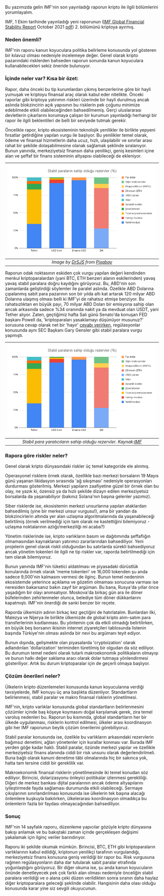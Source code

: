 Bu yazımızda gelin IMF'nin son yayınladığı raporun kripto ile ilgili bölümlerini yorumlayalım.

IMF, 1 Ekim tarihinde yayınladığı yeni raporunun ([IMF Global Financial Stability Report](https://www.imf.org/en/Publications/GFSR/Issues/2021/10/12/global-financial-stability-report-october-2021) October 2021 [pdf](https://www.imf.org/-/media/Files/Publications/GFSR/2021/October/English/ch2.ashx)) 2. bölümünü kriptoya ayırmış. 

### Neden önemli?

IMF'nin raporu kanun koyuculara politika belirleme konusunda yol gösteren bir kılavuz olması nedeniyle incelemeye değer. Genel olarak kripto pazarındaki risklerden bahseden raporun sonunda kanun koyuculara kullanabilecekleri sekiz öneride bulunuyor. 

### İçinde neler var? Kısa bir özet: 

Rapor, daha önceki bu tip kurumlardan çıkmış benzerlerine göre bir hayli yumuşak ve kriptoyu finansal araç olarak kabul eder nitelikte. Önceki raporlar gibi kriptoya yatırımın riskleri üzerinde bir hayli durulmuş ancak aslında blokzincirin açık yapısının bu risklerin pek çoğunu minimize edebilmede etkili olabileceğinden bahsedilmemiş. Gerçi uluslararası devletlerin çıkarlarını korumaya çalışan bir kurumun yayınladığı herhangi bir rapor ile ilgili beklentileri de belli bir seviyede tutmak gerekir. 

Öncelikle rapor, kripto ekosisteminin teknolojik yenilikler ile birlikte yepyeni fırsatlar getirdiğine yapılan vurgu ile başlıyor. Bu yenilikler temel olarak, ödeme ve finansal hizmetlerin daha ucuz, hızlı, ulaşılabilir ve sınırlar arası rahat bir şekilde dolaşabilmesine olanak sağlamak şeklinde sıralanıyor. Bunun yanında, merkeziyetsiz finansın daha yenilikçi, geniş kesimleri içine alan ve şeffaf bir finans sisteminin altyapısı olabileceği de ekleniyor. 

| ![transparency](/assets/stabil-para-rezervler-2109.png)|
|:--:| 
| *Image by [DrSJS](https://pixabay.com/users/drsjs-149538/) from [Pixabay](https://pixabay.com/)*|

Raporun odak noktasının eskiden çok vurgu yapılan değeri kendinden menkul kriptoparalardan (yani BTC, ETH benzeri alanın eskilerinden) yavaş yavaş stabil paralara doğru kaydığını görüyoruz. Bu, ABD'nin son zamanlarda geliştirdiği söylemler ile paralel aslında. Özelikle ABD Dolarına çıpalanmış sabit para pazarının son bir yılda altı kat artarak 120 milyar ABD Dolarına ulaşmış olması belli ki IMF'yi de rahatsız etmişe benziyor. Bu rahatsızlıktan en büyük payı, 70 milyar ABD Doları bir emisyona sahip olan ancak arkasında sadece %34 oranında nakit ya da mevduat olan USDT, yani Tether alıyor. Zaten, geçtiğimiz hafta Salı günü Senato'da konuşan FED başkanı Powell da, 'kriptoparaları yasaklamayı düşünüyor musunuz?' sorusuna cevap olarak net bir 'hayır' [cevabı verirken](https://youtu.be/Q0JFsEBmPo8), regülasyonlar konusunda aynı SEC Başkanı Gary Gensler gibi stabil paralara vurgu yapmıştı. 

| ![stabil_paralar](/assets/stabil-para-rezervler-2109.png)|
|:--:| 
| *Stabil para yaratıcıların sahip olduğu rezervler. Kaynak:[IMF](https://www.imf.org/en/Publications/GFSR/Issues/2021/10/12/global-financial-stability-report-october-2021)*|

### Rapora göre riskler neler?

Genel olarak kripto dünyasındaki riskler üç temel kategoride ele alınmış. 

Operasyonel risklere örnek olarak, özellikle bazı merkezi borsaların 19 Mayıs günü yaşanan likidasyon sırasında 'ağ sıkışması' nedeniyle operasyonları durdurması gösterilmiş. Merkezi yapıların zaafiyetine güzel bir örnek olan bu olay, ne yazık ki, özensiz ya da hızlı şekilde dizayn edilen merkeziyetsiz borsalarda da yaşanabiliyor (bakınız Solana'nın başına gelenler yazımız).

Siber risklerde ise, ekosistemin merkezi unsurlarına yapılan ataklardan bahsedilmiş (yine bir merkezi unsur vurgusu!), ama bir yandan da blokzincirlerin altında yer alan uzlaşma algoritmalarında da yaşanabileceği belirtilmiş (örnek verilmediği için tam olarak ne kastettiğini bilemiyoruz - uzlaşma noktalarının azlığı/merkeziliği mi acaba?)

Yönetim risklerinde ise, kripto varlıkların basım ve dağıtımında şeffaflığın olmamasından kaynaklanan yatırımcı zararlarından bahsediliyor. Yeni projelerin genel olarak riskli olduğundan bu satırlarda sürekli bahsediyoruz ancak yönetim tokenleri ile ilgili ne tip riskler var, raporda belirtilmediği için tam olarak bilemiyoruz. 

Bunun yanında IMF'nin tüketici aldatılması ve piyasadaki dürüstlük konularında örnek olarak 'meme tokenleri'  ve 16,000 tokenden şu anda sadece 9,000'nin kalmasını vermesi de ilginç. Bunun temel nedeninin ekosistemde yeterince açıklama ve gözetim olmaması sonucuna varması ise neresiden bakarsanız bakın zayıf bir argüman. Bu bana, Rusya'da yıllar önce yaşadığım bir olayı anımsatıyor. Moskova'da birkaç gün ara ile döner büfelerinden zehirlenmeler olunca, belediye tüm döner dükkanlarını kapatmıştı. IMF'nin önerdiği de sanki benzer bir reçete. 

Raporda ülkemizin adının birkaç kez geçtiğini de hatırlatalım. Bunlardan ilki, Malezya ve Nijerya ile birlikte ülkemizde de global kripto alım-satım  para transferlerinin kısıtlanması. Bu yöntemin çok da etkili olmadığı belirtilirken, en büyük beş borsanın ikisinin internet ziyaretçileri tablosunda listenin başında Türkiye'nin olması aslında bir nevi bu argümanı teyit ediyor. 

Bunun dışında, gelişmekte olan piyasalarda 'cryptoization' olarak adlandırılan 'dollarization' teriminden türetilmiş bir olgudan da söz ediliyor. Bu durumun temel nedeni olarak tutarlı makroekonomik politikaların olmayışı ve bunun halkı değer saklama aracı olarak dolar tutmaya yönlendirmesi gösteriliyor. Artık bu durum kriptoparalar için de geçerli olmaya başlıyor. 

### Çözüm önerileri neler?
Ülkelerin kripto düzenlemeleri konusunda kanun koyucularına verdiği tavsiyelerde, IMF konuyu üç ana başlıkta düzenliyor. Standartların belirlenmesi, stabil paralar ve makro finansal risklerin yönetilmesi. 

IMF'nin, kripto varlıklar konusunda global standartların belirlenmesini çözümler içinde baş köşeye koymasını doğal karşılamak gerek, zira temel varoluş nedenleri bu. Raporun bu kısmında, global standartların her bir ülkede uygulanması, risklerin kontrol edilmesi, ülkeler arası koordinasyon gibi her IMF raporunun beylik çözüm önerilerini görebiliyoruz. 

Stabil paralar konusunda ise, özelikle bu varlıkların arkasındaki rezervlerin bağımsız denetimi, ağları yönetenler için kurallar konması var. Burada IMF yerden göğe kadar haklı. Stabil paralar, özünde merkezi yapılar ve özellikle merkeziyetsiz finans alanında ciddi bir risk unsuru olarak değerlendirilmeli. Buna bağlı olarak kanuni denetime tâbi olmalarında hiç bir sakınca yok, hatta tam tersine ciddi bir gereklilik var. 

Makroekonomik finansal risklerin yönetilmesinde iki temel konudan söz ediliyor. Birincisi, dolarizasyonu önleyici politikalar izlenmesi gerekliliği. Diğeri de merkez bankası dijital paralarının ancak ödeme altyapılarını iyileştirmede fayda sağlaması durumunda etkili olabileceği. Sermaye çıkışlarının sınırlandırılması konusunda ise ülkelerin tek başına alacağı önlemlere kuşkuyla bakılırken, ülkelerarası koordinasyon olmadıkça bu önlemlerin fazla bir faydası olmayacağından bahsediliyor. 

### Sonuç
IMF'nin 14 sayfalık raporu, düzenleme yapıcılar gözüyle kripto dünyasına bakışı anlamak ve bu bakıştaki zaman içinde gerçekleşen değişimi yakalamak için ilginç veriler barındırıyor. 

Raporu iki şekilde okumak mümkün. Birincisi, BTC, ETH gibi kriptoparaların varlıklarının kabul edildiği, kriptonun yenilikçi tarafının vurgulandığı, merkeziyetsiz finans konusuna geniş verildiği bir rapor bu. Risk vurgusuna rağmen regülasyonların daha dar tutularak sabit paralar etrafında yoğunlaştığını görüyoruz.  Bir diğer okuma ise, şu anda kanun koyucuların önünde denetleyecek pek çok farklı alan olması nedeniyle önceliğin stabil paralara verildiği ve o alana çeki düzen verildikten sonra sıranın daha haylaz diğer kriptoparalara geleceği şeklinde olabilir. Hangisinin daha olası olduğu konusunda karar yine siz sevgili okuyucunun. 

